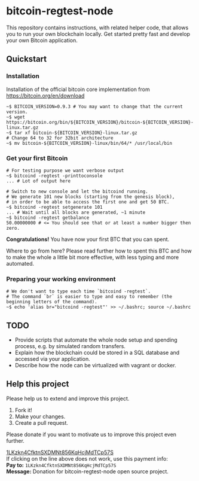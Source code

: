 # bitcoin-regtest-node #

This repository contains instructions, with related helper code, that allows you to run your own blockchain locally. Get started pretty fast and develop your own Bitcoin application.

## Quickstart ##

### Installation ###

Installation of the official bitcoin core implementation from https://bitcoin.org/en/download

    ~$ BITCOIN_VERSION=0.9.3 # You may want to change that the current version.
    ~$ wget https://bitcoin.org/bin/${BITCOIN_VERSION}/bitcoin-${BITCOIN_VERSION}-linux.tar.gz
    ~$ tar xf bitcoin-${BITCOIN_VERSION}-linux.tar.gz
    # Change 64 to 32 for 32bit architecture
    ~$ mv bitcoin-${BITCOIN_VERSION}-linux/bin/64/* /usr/local/bin 
    
### Get your first Bitcoin ###

    # For testing purpose we want verbose output
    ~$ bitcoind -regtest -printtoconsole
    ... # Lot of output here
    
    # Switch to new console and let the bitcoind running.
    # We generate 101 new blocks (starting from the genesis block),
    # in order to be able to access the first one and get 50 BTC.
    ~$ bitcoind -regtest setgenerate 101
    ... # Wait until all blocks are generated, ~1 minute
    ~$ bitcoind -regtest getbalance
    50.00000000 # <= You should see that or at least a number bigger then zero.

**Congratulations!** You have now your first BTC that you can spent. 

Where to go from here? Please read further how to spent this BTC and how to make the whole a little bit more effective, with less typing and more automated.

### Preparing your working environment ###

    # We don't want to type each time `bitcoind -regtest`.
    # The command `br` is easier to type and easy to remember (the beginning letters of the command).
    ~$ echo 'alias br="bitcoind -regtest"' >> ~/.bashrc; source ~/.bashrc
    
    
## TODO ##

* Provide scripts that automate the whole node setup and spending process, e.g. by simulated random transfers.
* Explain how the blockchain could be stored in a SQL database and accessed via your application.
* Describe how the node can be virtualized with vagrant or docker.

## Help this project ##

Please help us to extend and improve this project.

1. Fork it!
2. Make your changes.
3. Create a pull request.


Please donate if you want to motivate us to improve this project even further.

[1LKzkn4CfktnSXDMNt856KqHcjMdTCp57S](bitcoin:1LKzkn4CfktnSXDMNt856KqHcjMdTCp57S?label=bitcoin-regtest-node)<br/>
If clicking on the line above does not work, use this payment info:<br/>
**Pay to:**  `1LKzkn4CfktnSXDMNt856KqHcjMdTCp57S` <br/>
**Message:** Donation for bitcoin-regtest-node open source project.

